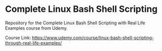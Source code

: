 # Complete Linux Bash Shell Scripting
Repository for the Complete Linux Bash Shell Scripting with Real Life Examples course from Udemy.

Course Link: https://www.udemy.com/course/linux-bash-shell-scripting-through-real-life-examples/
